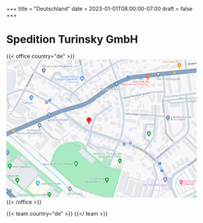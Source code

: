 +++
title = "Deutschland"
date = 2023-01-01T08:00:00-07:00
draft = false
+++

# Spedition Turinsky GmbH

{{< office country="de" >}}
![map](map.png)
{{< /office >}}

{{< team country="de" >}}
{{</ team >}}